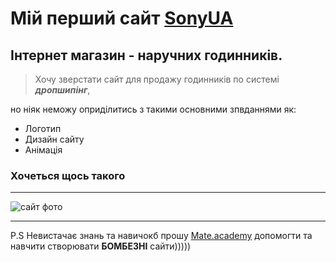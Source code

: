  # Мій перший сайт   [SonyUA](https://SonyUA.github.io)

## Інтернет магазин - наручних годинників.

> Хочу зверстати сайт для продажу годинників по системі ***дропшипінг***,

но ніяк неможу оприділитись з такими основними зпвданнями як:

* Логотип
* Дизайн сайту
* Анімація

### Хочеться щось такого 
---
![сайт фото](https://cs8.pikabu.ru/post_img/big/2016/02/04/6/1454576090110620329.jpg)

---
P.S   Невистачає знань та навичокб прошу [Mate.academy](https://mate.academy) допомогти та навчити створювати **БОМБЕЗНІ** сайти)))))







